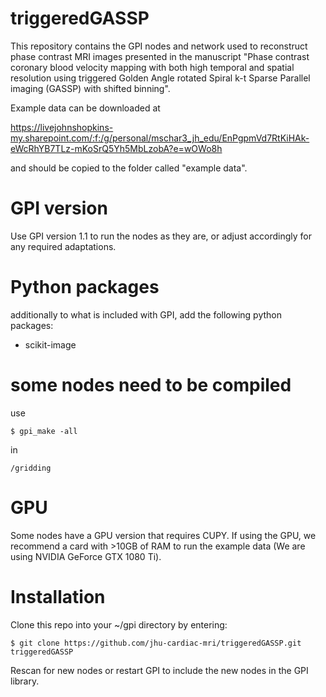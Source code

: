 # triggeredGASSP
This repository contains the GPI nodes and network used to reconstruct phase contrast MRI images presented in the manuscript "Phase contrast coronary blood velocity mapping with both high temporal and spatial resolution using triggered Golden Angle rotated Spiral k-t Sparse Parallel imaging (GASSP) with shifted binning".

Example data can be downloaded at

https://livejohnshopkins-my.sharepoint.com/:f:/g/personal/mschar3_jh_edu/EnPgpmVd7RtKiHAk-eWcRhYB7TLz-mKoSrQ5Yh5MbLzobA?e=wOWo8h
    
and should be copied to the folder called "example data".

# GPI version
Use GPI version 1.1 to run the nodes as they are, or adjust accordingly for any required adaptations.

# Python packages
additionally to what is included with GPI, add the following python packages:
- scikit-image

# some nodes need to be compiled
use

    $ gpi_make -all

in 

    /gridding

# GPU
Some nodes have a GPU version that requires CUPY. 
If using the GPU, we recommend a card with >10GB of RAM to run the example data (We are using NVIDIA GeForce GTX 1080 Ti).

# Installation
Clone this repo into your ~/gpi directory by entering:

    $ git clone https://github.com/jhu-cardiac-mri/triggeredGASSP.git triggeredGASSP

Rescan for new nodes or restart GPI to include the new nodes in the GPI library.

